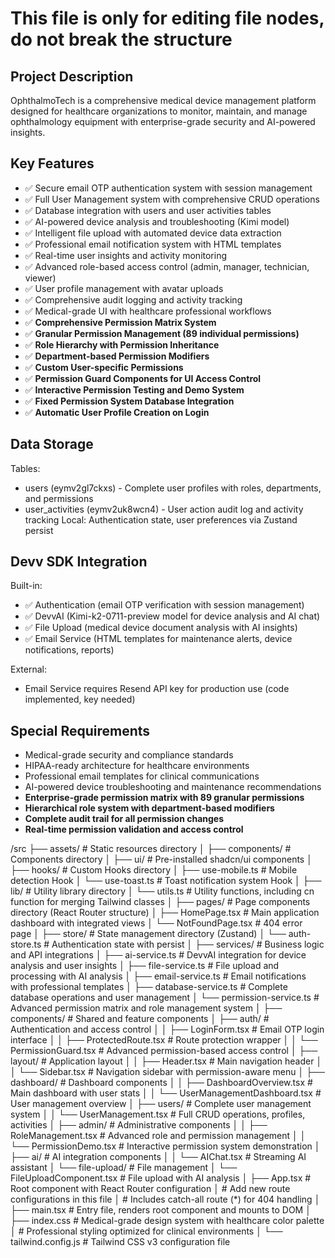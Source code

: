 # This file is only for editing file nodes, do not break the structure
## Project Description
OphthalmoTech is a comprehensive medical device management platform designed for healthcare organizations to monitor, maintain, and manage ophthalmology equipment with enterprise-grade security and AI-powered insights.

## Key Features
- ✅ Secure email OTP authentication system with session management
- ✅ Full User Management system with comprehensive CRUD operations
- ✅ Database integration with users and user activities tables
- ✅ AI-powered device analysis and troubleshooting (Kimi model)
- ✅ Intelligent file upload with automated device data extraction 
- ✅ Professional email notification system with HTML templates
- ✅ Real-time user insights and activity monitoring
- ✅ Advanced role-based access control (admin, manager, technician, viewer)
- ✅ User profile management with avatar uploads
- ✅ Comprehensive audit logging and activity tracking
- ✅ Medical-grade UI with healthcare professional workflows
- ✅ **Comprehensive Permission Matrix System**
- ✅ **Granular Permission Management (89 individual permissions)**
- ✅ **Role Hierarchy with Permission Inheritance**
- ✅ **Department-based Permission Modifiers**
- ✅ **Custom User-specific Permissions**
- ✅ **Permission Guard Components for UI Access Control**
- ✅ **Interactive Permission Testing and Demo System**
- ✅ **Fixed Permission System Database Integration**
- ✅ **Automatic User Profile Creation on Login**

## Data Storage
Tables: 
- users (eymv2gl7ckxs) - Complete user profiles with roles, departments, and permissions
- user_activities (eymv2uk8wcn4) - User action audit log and activity tracking
Local: Authentication state, user preferences via Zustand persist

## Devv SDK Integration
Built-in: 
- ✅ Authentication (email OTP verification with session management)
- ✅ DevvAI (Kimi-k2-0711-preview model for device analysis and AI chat)
- ✅ File Upload (medical device document analysis with AI insights)
- ✅ Email Service (HTML templates for maintenance alerts, device notifications, reports)

External: 
- Email Service requires Resend API key for production use (code implemented, key needed)

## Special Requirements
- Medical-grade security and compliance standards
- HIPAA-ready architecture for healthcare environments
- Professional email templates for clinical communications
- AI-powered device troubleshooting and maintenance recommendations
- **Enterprise-grade permission matrix with 89 granular permissions**
- **Hierarchical role system with department-based modifiers**
- **Complete audit trail for all permission changes**
- **Real-time permission validation and access control**

/src
├── assets/          # Static resources directory
│
├── components/      # Components directory
│   ├── ui/         # Pre-installed shadcn/ui components
│
├── hooks/          # Custom Hooks directory
│   ├── use-mobile.ts # Mobile detection Hook
│   └── use-toast.ts  # Toast notification system Hook
│
├── lib/            # Utility library directory
│   └── utils.ts    # Utility functions, including cn function for merging Tailwind classes
│
├── pages/          # Page components directory (React Router structure)
│   ├── HomePage.tsx # Main application dashboard with integrated views
│   └── NotFoundPage.tsx # 404 error page
│
├── store/          # State management directory (Zustand)
│   └── auth-store.ts # Authentication state with persist
│
├── services/       # Business logic and API integrations
│   ├── ai-service.ts          # DevvAI integration for device analysis and user insights
│   ├── file-service.ts        # File upload and processing with AI analysis
│   ├── email-service.ts       # Email notifications with professional templates
│   ├── database-service.ts    # Complete database operations and user management
│   └── permission-service.ts  # Advanced permission matrix and role management system
│
├── components/     # Shared and feature components
│   ├── auth/       # Authentication and access control
│   │   ├── LoginForm.tsx      # Email OTP login interface
│   │   ├── ProtectedRoute.tsx # Route protection wrapper
│   │   └── PermissionGuard.tsx # Advanced permission-based access control
│   ├── layout/     # Application layout
│   │   ├── Header.tsx   # Main navigation header
│   │   └── Sidebar.tsx  # Navigation sidebar with permission-aware menu
│   ├── dashboard/  # Dashboard components
│   │   ├── DashboardOverview.tsx # Main dashboard with user stats
│   │   └── UserManagementDashboard.tsx # User management overview
│   ├── users/      # Complete user management system
│   │   └── UserManagement.tsx # Full CRUD operations, profiles, activities
│   ├── admin/      # Administrative components
│   │   ├── RoleManagement.tsx  # Advanced role and permission management
│   │   └── PermissionDemo.tsx  # Interactive permission system demonstration
│   ├── ai/         # AI integration components
│   │   └── AIChat.tsx   # Streaming AI assistant
│   └── file-upload/ # File management
│       └── FileUploadComponent.tsx # File upload with AI analysis
│
├── App.tsx         # Root component with React Router configuration
│                   # Add new route configurations in this file
│                   # Includes catch-all route (*) for 404 handling
│
├── main.tsx        # Entry file, renders root component and mounts to DOM
│
├── index.css       # Medical-grade design system with healthcare color palette
│                   # Professional styling optimized for clinical environments
│
└── tailwind.config.js  # Tailwind CSS v3 configuration file
